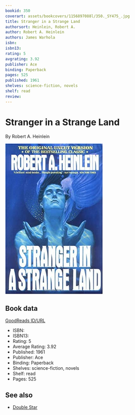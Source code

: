 ```yaml
---
bookid: 350
coverart: assets/bookcovers/1156897088l/350._SY475_.jpg
title: Stranger in a Strange Land
authorsort: Heinlein, Robert A.
author: Robert A. Heinlein
authors: James Warhola
isbn: 
isbn13: 
rating: 5
avgrating: 3.92
publisher: Ace
binding: Paperback
pages: 525
published: 1961
shelves: science-fiction, novels
shelf: read
review: 
---
```


# Stranger in a Strange Land

By Robert A. Heinlein

![](../../assets/bookcovers/1156897088l/350._SY475_.jpg)

## Book data

[GoodReads ID/URL](https://www.goodreads.com/book/show/350)

- ISBN: 
- ISBN13: 
- Rating: 5
- Average Rating: 3.92
- Published: 1961
- Publisher: Ace
- Binding: Paperback
- Shelves: science-fiction, novels
- Shelf: read
- Pages: 525


## See also

- [Double Star](Double_Star.md)

